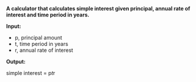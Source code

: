 __A calculator that calculates simple interest given principal, annual rate of interest and time period in years.__

__Input:__
- p, principal amount
- t, time period in years
- r, annual rate of interest
   
__Output:__

simple interest = p*t*r
